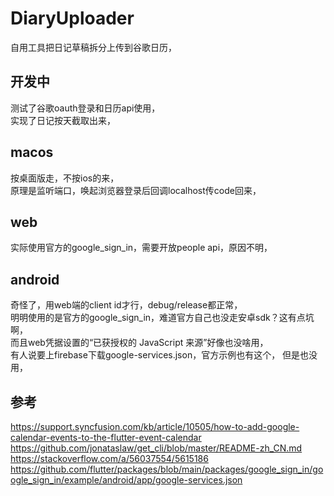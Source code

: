 # DiaryUploader
自用工具把日记草稿拆分上传到谷歌日历，

## 开发中
测试了谷歌oauth登录和日历api使用，  
实现了日记按天截取出来，  

## macos
按桌面版走，不按ios的来，  
原理是监听端口，唤起浏览器登录后回调localhost传code回来，  

## web
实际使用官方的google_sign_in，需要开放people api，原因不明，  

## android
奇怪了，用web端的client id才行，debug/release都正常，  
明明使用的是官方的google_sign_in，难道官方自己也没走安卓sdk？这有点坑啊，  
而且web凭据设置的“已获授权的 JavaScript 来源”好像也没啥用，  
有人说要上firebase下载google-services.json，官方示例也有这个， 但是也没用，  

## 参考
https://support.syncfusion.com/kb/article/10505/how-to-add-google-calendar-events-to-the-flutter-event-calendar  
https://github.com/jonataslaw/get_cli/blob/master/README-zh_CN.md  
https://stackoverflow.com/a/56037554/5615186  
https://github.com/flutter/packages/blob/main/packages/google_sign_in/google_sign_in/example/android/app/google-services.json  

